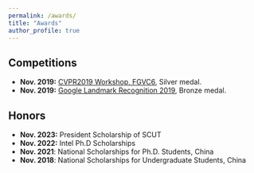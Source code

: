 ```yaml
---
permalink: /awards/
title: "Awards"
author_profile: true
---
```


## Competitions

- **Nov. 2019:**  [CVPR2019 Workshop, FGVC6](https://www.kaggle.com/competitions/imet-2019-fgvc6), Silver medal.
- **Nov. 2019:**  [Google Landmark Recognition 2019](https://www.kaggle.com/competitions/landmark-recognition-2019), Bronze medal.

## Honors

- **Nov. 2023:** President Scholarship of SCUT
- **Nov. 2022:** Intel Ph.D Scholarships 
- **Nov. 2021**: National Scholarships for Ph.D. Students, China
- **Nov. 2018**: National Scholarships for Undergraduate Students, China

